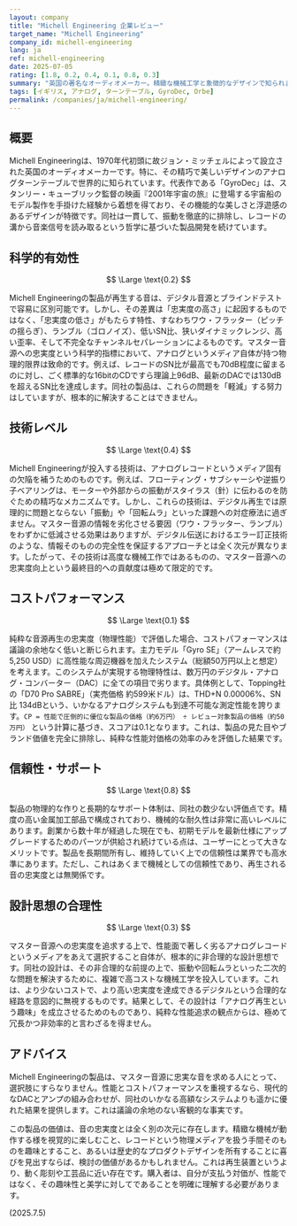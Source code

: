 ```yaml
---
layout: company
title: "Michell Engineering 企業レビュー"
target_name: "Michell Engineering"
company_id: michell-engineering
lang: ja
ref: michell-engineering
date: 2025-07-05
rating: [1.8, 0.2, 0.4, 0.1, 0.8, 0.3]
summary: "英国の著名なオーディオメーカー。精緻な機械工学と象徴的なデザインで知られますが、その技術は物理的に性能限界の低いアナログレコードというメディアの欠点を補うことに特化しています。マスター音源への忠実度という絶対的な評価基準に基づけば、その性能は現代の標準的なデジタル再生に遠く及ばず、コストパフォーマンスは著しく低いと評価されます。製品は、性能ではなく趣味のプロセスや機械工芸品としての価値を求めるユーザーに限られます。"
tags: [イギリス, アナログ, ターンテーブル, GyroDec, Orbe]
permalink: /companies/ja/michell-engineering/
---
```

## 概要

Michell Engineeringは、1970年代初頭に故ジョン・ミッチェルによって設立された英国のオーディオメーカーです。特に、その精巧で美しいデザインのアナログターンテーブルで世界的に知られています。代表作である「GyroDec」は、スタンリー・キューブリック監督の映画『2001年宇宙の旅』に登場する宇宙船のモデル製作を手掛けた経験から着想を得ており、その機能的な美しさと浮遊感のあるデザインが特徴です。同社は一貫して、振動を徹底的に排除し、レコードの溝から音楽信号を読み取るという哲学に基づいた製品開発を続けています。

## 科学的有効性

$$ \Large \text{0.2} $$

Michell Engineeringの製品が再生する音は、デジタル音源とブラインドテストで容易に区別可能です。しかし、その差異は「忠実度の高さ」に起因するものではなく、「忠実度の低さ」がもたらす特性、すなわちワウ・フラッター（ピッチの揺らぎ）、ランブル（ゴロノイズ）、低いSN比、狭いダイナミックレンジ、高い歪率、そして不完全なチャンネルセパレーションによるものです。マスター音源への忠実度という科学的指標において、アナログというメディア自体が持つ物理的限界は致命的です。例えば、レコードのSN比が最高でも70dB程度に留まるのに対し、ごく標準的な16bitのCDですら理論上96dB、最新のDACでは130dBを超えるSN比を達成します。同社の製品は、これらの問題を「軽減」する努力はしていますが、根本的に解決することはできません。

## 技術レベル

$$ \Large \text{0.4} $$

Michell Engineeringが投入する技術は、アナログレコードというメディア固有の欠陥を補うためのものです。例えば、フローティング・サブシャーシや逆振り子ベアリングは、モーターや外部からの振動がスタイラス（針）に伝わるのを防ぐための精巧なメカニズムです。しかし、これらの技術は、デジタル再生では原理的に問題とならない「振動」や「回転ムラ」といった課題への対症療法に過ぎません。マスター音源の情報を劣化させる要因（ワウ・フラッター、ランブル）をわずかに低減させる効果はありますが、デジタル伝送におけるエラー訂正技術のような、情報そのものの完全性を保証するアプローチとは全く次元が異なります。したがって、その技術は高度な機械工作ではあるものの、マスター音源への忠実度向上という最終目的への貢献度は極めて限定的です。

## コストパフォーマンス

$$ \Large \text{0.1} $$

純粋な音源再生の忠実度（物理性能）で評価した場合、コストパフォーマンスは議論の余地なく低いと断じられます。主力モデル「Gyro SE」（アームレスで約5,250 USD）に高性能な周辺機器を加えたシステム（総額50万円以上と想定）を考えます。このシステムが実現する物理特性は、数万円のデジタル・アナログ・コンバーター（DAC）に全ての項目で劣ります。具体例として、Topping社の「D70 Pro SABRE」（実売価格 約599米ドル）は、THD+N 0.00006%、SN比 134dBという、いかなるアナログシステムも到達不可能な測定性能を誇ります。`CP = 性能で圧倒的に優位な製品の価格（約6万円） ÷ レビュー対象製品の価格（約50万円）` という計算に基づき、スコアは0.1となります。これは、製品の見た目やブランド価値を完全に排除し、純粋な性能対価格の効率のみを評価した結果です。

## 信頼性・サポート

$$ \Large \text{0.8} $$

製品の物理的な作りと長期的なサポート体制は、同社の数少ない評価点です。精度の高い金属加工部品で構成されており、機械的な耐久性は非常に高いレベルにあります。創業から数十年が経過した現在でも、初期モデルを最新仕様にアップグレードするためのパーツが供給され続けている点は、ユーザーにとって大きなメリットです。製品を長期間所有し、維持していく上での信頼性は業界でも高水準にあります。ただし、これはあくまで機械としての信頼性であり、再生される音の忠実度とは無関係です。

## 設計思想の合理性

$$ \Large \text{0.3} $$

マスター音源への忠実度を追求する上で、性能面で著しく劣るアナログレコードというメディアをあえて選択すること自体が、根本的に非合理的な設計思想です。同社の設計は、その非合理的な前提の上で、振動や回転ムラといった二次的な問題を解決するために、複雑で高コストな機械工学を投入しています。これは、より少ないコストで、より高い忠実度を達成できるデジタルという合理的な経路を意図的に無視するものです。結果として、その設計は「アナログ再生という趣味」を成立させるためのものであり、純粋な性能追求の観点からは、極めて冗長かつ非効率的と言わざるを得ません。

## アドバイス

Michell Engineeringの製品は、マスター音源に忠実な音を求める人にとって、選択肢にすらなりません。性能とコストパフォーマンスを重視するなら、現代的なDACとアンプの組み合わせが、同社のいかなる高額なシステムよりも遥かに優れた結果を提供します。これは議論の余地のない客観的な事実です。

この製品の価値は、音の忠実度とは全く別の次元に存在します。精緻な機械が動作する様を視覚的に楽しむこと、レコードという物理メディアを扱う手間そのものを趣味とすること、あるいは歴史的なプロダクトデザインを所有することに喜びを見出すならば、検討の価値があるかもしれません。これは再生装置というより、動く彫刻や工芸品に近い存在です。購入者は、自分が支払う対価が、性能ではなく、その趣味性と美学に対してであることを明確に理解する必要があります。

(2025.7.5)
